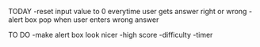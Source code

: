 TODAY
-reset input value to 0 everytime user gets answer right or wrong
-alert box pop when user enters wrong answer

TO DO
-make alert box look nicer
-high score
-difficulty
-timer